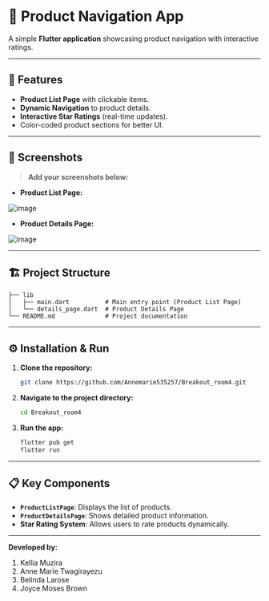 # 📱 Product Navigation App

A simple **Flutter application** showcasing product navigation with interactive ratings.

---

## 🚀 **Features**
- **Product List Page** with clickable items.
- **Dynamic Navigation** to product details.
- **Interactive Star Ratings** (real-time updates).
- Color-coded product sections for better UI.

---

## 📸 **Screenshots**

> **Add your screenshots below:**

- **Product List Page:**
  
![image](https://github.com/user-attachments/assets/6f1b749f-c5d2-42a9-adce-66b9657a6abe)
  

- **Product Details Page:**
  
![image](https://github.com/user-attachments/assets/3af4090f-62db-40bf-b659-f281e62d9c9d)


---

## 🏗️ **Project Structure**
```
├── lib
│   ├── main.dart          # Main entry point (Product List Page)
│   └── details_page.dart  # Product Details Page
└── README.md              # Project documentation
```

---

## ⚙️ **Installation & Run**
1. **Clone the repository:**
   ```bash
   git clone https://github.com/Annemarie535257/Breakout_room4.git
   ```

2. **Navigate to the project directory:**
   ```bash
   cd Breakout_room4
   ```

3. **Run the app:**
   ```bash
   flutter pub get
   flutter run
   ```

---

## 📋 **Key Components**
- **`ProductListPage`**: Displays the list of products.
- **`ProductDetailsPage`**: Shows detailed product information.
- **Star Rating System**: Allows users to rate products dynamically.

---

**Developed by:**
1. Kellia Muzira
2. Anne Marie Twagirayezu
3. Belinda Larose
4. Joyce Moses Brown
